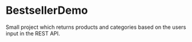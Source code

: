 # BestsellerDemo

Small project which returns products and categories based on the users input in the REST API. 
